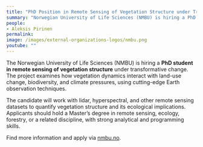 ```yaml
---
title: "PhD Position in Remote Sensing of Vegetation Structure under Transformative Change"
summary: "Norwegian University of Life Sciences (NMBU) is hiring a PhD student in remote sensing to study vegetation structure in landscapes under transformative change."
people:
- Aleksis Pirinen
permalink: 
image: /images/external-organizations-logos/nmbu.png
youtube: ""
--- 
```


The Norwegian University of Life Sciences (NMBU) is hiring a **PhD student in remote sensing of vegetation structure** under transformative change.  
The project examines how vegetation dynamics interact with land-use change, biodiversity, and climate pressures, using cutting-edge Earth observation techniques.  

The candidate will work with lidar, hyperspectral, and other remote sensing datasets to quantify vegetation structure and its ecological implications.  
Applicants should hold a Master’s degree in remote sensing, ecology, forestry, or a related discipline, with strong analytical and programming skills.  

Find more information and apply via [nmbu.no](https://phd.nmbu.no/#/applicants/open-calls/november-2025/phd-in-remote-sensing[_]vegetation-structure-in-landscapes-under-transformative-change).

